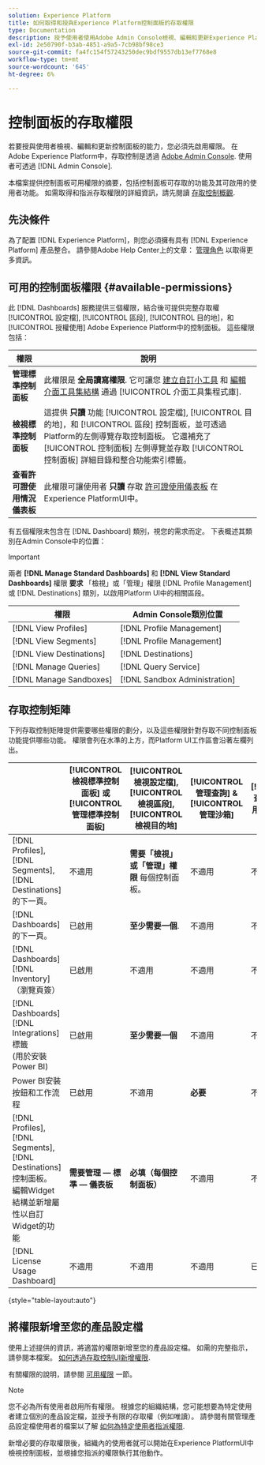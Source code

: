 ```yaml
---
solution: Experience Platform
title: 如何取得和授與Experience Platform控制面板的存取權限
type: Documentation
description: 授予使用者使用Adobe Admin Console檢視、編輯和更新Experience Platform控制面板的能力。
exl-id: 2e50790f-b3ab-4851-a9a5-7cb98bf98ce3
source-git-commit: fa4fc154f57243250dec9bdf9557db13ef7768e8
workflow-type: tm+mt
source-wordcount: '645'
ht-degree: 6%

---
```


# 控制面板的存取權限

若要授與使用者檢視、編輯和更新控制面板的能力，您必須先啟用權限。 在Adobe Experience Platform中，存取控制是透過 [Adobe Admin Console](https://adminconsole.adobe.com/). 使用者可透過 [!DNL Admin Console].

本檔案提供控制面板可用權限的摘要，包括控制面板可存取的功能及其可啟用的使用者功能。 如需取得和指派存取權限的詳細資訊，請先閱讀 [存取控制概觀](../access-control/home.md).

## 先決條件

為了配置 [!DNL Experience Platform]，則您必須擁有具有 [!DNL Experience Platform] 產品整合。 請參閱Adobe Help Center上的文章： [管理角色](https://helpx.adobe.com/enterprise/using/admin-roles.html) 以取得更多資訊。

## 可用的控制面板權限 {#available-permissions}

此 [!DNL Dashboards] 服務提供三個權限，結合後可提供完整存取權 [!UICONTROL 設定檔], [!UICONTROL 區段], [!UICONTROL 目的地]，和 [!UICONTROL 授權使用] Adobe Experience Platform中的控制面板。 這些權限包括：

| 權限 | 說明 |
|---|---|
| **管理標準控制面板** | 此權限是 **全局讀寫權限**. 它可讓您 [建立自訂小工具](./customize/custom-widgets.md) 和 [編輯介面工具集結構](./customize/edit-schema.md) 通過 [!UICONTROL 介面工具集程式庫]. |
| **檢視標準控制面板** | 這提供 **只讀** 功能 [!UICONTROL 設定檔], [!UICONTROL 目的地]，和 [!UICONTROL 區段] 控制面板，並可透過Platform的左側導覽存取控制面板。 它還補充了 [!UICONTROL 控制面板] 左側導覽並存取 [!UICONTROL 控制面板] 詳細目錄和整合功能索引標籤。 |
| **查看許可證使用情況儀表板** | 此權限可讓使用者 **只讀** 存取 [許可證使用儀表板](./guides/license-usage.md) 在Experience PlatformUI中。 |

有五個權限未包含在 [!DNL Dashboard] 類別，視您的需求而定。 下表概述其類別在Admin Console中的位置：

>[!IMPORTANT]
>
>兩者 **[!DNL Manage Standard Dashboards]** 和 **[!DNL View Standard Dashboards]** 權限 **要求** 「檢視」或「管理」權限 [!DNL Profile Management] 或 [!DNL Destinations] 類別，以啟用Platform UI中的相關區段。

| 權限 | Admin Console類別位置 |
|---|---|
| [!DNL View Profiles] | [!DNL Profile Management] |
| [!DNL View Segments] | [!DNL Profile Management] |
| [!DNL View Destinations] | [!DNL Destinations] |
| [!DNL Manage Queries] | [!DNL Query Service] |
| [!DNL Manage Sandboxes] | [!DNL Sandbox Administration] |

## 存取控制矩陣

下列存取控制矩陣提供需要哪些權限的劃分，以及這些權限針對存取不同控制面板功能提供哪些功能。 權限會列在水準的上方，而Platform UI工作區會沿著左欄列出。

|  | [!UICONTROL 檢視標準控制面板] 或 [!UICONTROL 管理標準控制面板] | [!UICONTROL 檢視設定檔],<br/>[!UICONTROL 檢視區段],<br/> [!UICONTROL 檢視目的地] | [!UICONTROL 管理查詢] &amp; [!UICONTROL 管理沙箱] | [!UICONTROL 查看許可證使用情況儀表板] |
|---|---|---|---|---|
| [!DNL Profiles],<br/>[!DNL Segments],<br/>[!DNL Destinations] 的下一頁。 | 不適用 | **需要「檢視」或「管理」權限** 每個控制面板。 | 不適用 | 不適用 |
| [!DNL Dashboards] 的下一頁。 | 已啟用 | **至少需要一個**. | 不適用 | 不適用 |
| [!DNL Dashboards] [!DNL Inventory] <br/>（瀏覽頁簽） | 已啟用 | 不適用 | 不適用 | 不適用 |
| [!DNL Dashboards] [!DNL Integrations] 標籤 <br/>(用於安裝Power BI) | 已啟用 | **至少需要一個** | 不適用 | 不適用 |
| Power BI安裝按鈕和工作流程 | 已啟用 | 不適用 | **必要** | 不適用 |
| [!DNL Profiles],<br/>[!DNL Segments],<br/>[!DNL Destinations] 控制面板。<br/>編輯Widget結構並新增屬性以自訂Widget的功能 | **需要管理 — 標準 — 儀表板** | **必填（每個控制面板）** | 不適用 | 不適用 |
| [!DNL License Usage Dashboard] | 不適用 | 不適用 | 不適用 | 已啟用 |

{style=&quot;table-layout:auto&quot;}

## 將權限新增至您的產品設定檔

使用上述提供的資訊，將適當的權限新增至您的產品設定檔。 如需的完整指示，請參閱本檔案。 [如何透過存取控制UI新增權限](../access-control/ui/permissions.md).

有關權限的說明，請參閱 [可用權限](#available-permissions) 一節。

>[!NOTE]
>
>您不必為所有使用者啟用所有權限。 根據您的組織結構，您可能想要為特定使用者建立個別的產品設定檔，並授予有限的存取權（例如唯讀）。 請參閱有關管理產品設定檔使用者的檔案以了解 [如何為特定使用者指派權限](../access-control/ui/users.md).

新增必要的存取權限後，組織內的使用者就可以開始在Experience PlatformUI中檢視控制面板，並根據您指派的權限執行其他動作。
